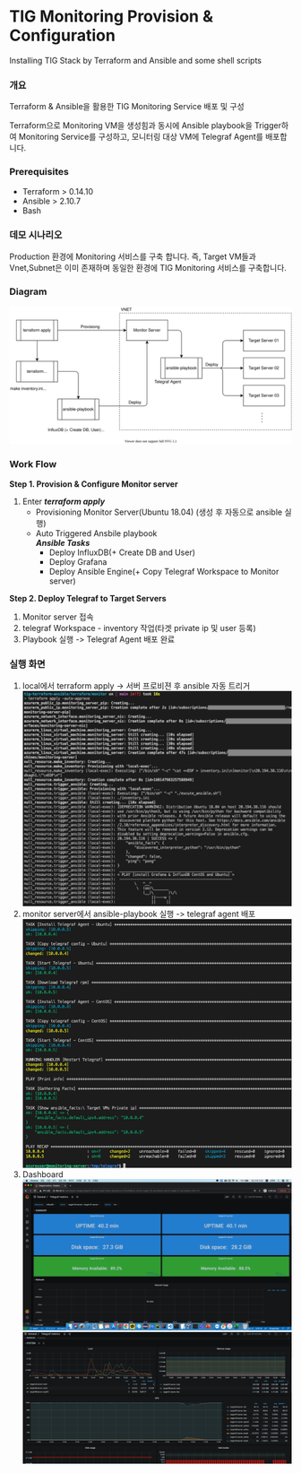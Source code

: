 # TIG Monitoring Provision & Configuration
Installing TIG Stack by Terraform and Ansible and some shell scripts
### 개요
Terraform & Ansible을 활용한 TIG Monitoring Service 배포 및 구성
<p>Terraform으로 Monitoring VM을 생성힘과 동시에 Ansible playbook을 Trigger하여 Monitoring Service를 구성하고, 모니터링 대상 VM에 Telegraf Agent를 배포합니다.</p>

### Prerequisites
- Terraform > 0.14.10
- Ansible > 2.10.7
- Bash

### 데모 시나리오
Production 환경에 Monitoring 서비스를 구축 합니다. 즉, Target VM들과 Vnet,Subnet은 이미 존재하며 동일한 환경에 TIG Monitoring 서비스를 구축합니다.

### Diagram
![archi](./images/tig.svg)

### Work Flow
**Step 1. Provision & Configure Monitor server**
1. Enter ***terraform apply***
    - Provisioning Monitor Server(Ubuntu 18.04) (생성 후 자동으로 ansible 실행)
    - Auto Triggered Ansbile playbook<br>
        ***Ansible Tasks***
        - Deploy InfluxDB(+ Create DB and User)
        - Deploy Grafana
        - Deploy Ansible Engine(+ Copy Telegraf Workspace to Monitor server)

**Step 2. Deploy Telegraf to Target Servers** 
1. Monitor server 접속
2. telegraf Workspace - inventory 작업(타겟 private ip 및 user 등록)
3. Playbook 실행 -> Telegraf Agent 배포 완료

### 실행 화면
1. local에서 terraform apply -> 서버 프로비젼 후 ansible 자동 트리거
![autotrigger](./images/AutoTriggering.png)
2. monitor server에서 ansible-playbook 실행 -> telegraf agent 배포
![deploy_telegraf](./images/deploy_telegraf.png)
3. Dashboard
![dashboard](./images/dashboard.png)
![dashboard2](./images/dashboard2.png)